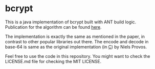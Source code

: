 # bcrypt

This is a java implementation of bcrypt built with ANT build logic.  Publication for the algorithm can be found [here](http://www.openbsd.org/papers/bcrypt-paper.pdf).

The implementation is exactly the same as mentioned in the paper, in contrast to other popular libraries out there.  The encode and decode in base-64 is same as the original implementation (in [C](http://mail-index.netbsd.org/tech-crypto/2002/05/24/msg000204.html)) by  Niels Provos.

Feel free to use the code in this repository.  You might want to check the LICENSE.md file for checking the MIT LICENSE.
